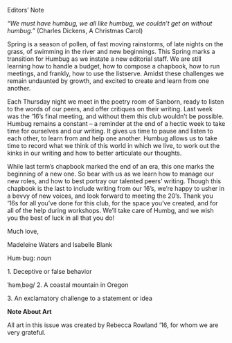 <p>Editors’ Note</p><p><em>“We must have humbug, we all like humbug, we couldn’t get on without humbug.” </em>  (Charles Dickens, A Christmas Carol)</p><p>Spring is a season of pollen, of fast moving rainstorms, of late nights on the grass, of swimming in the river and new beginnings. This Spring marks a transition for Humbug as we instate a new editorial staff. We are still learning how to handle a budget, how to compose a chapbook, how to run meetings, and frankly, how to use the listserve. Amidst these challenges we remain undaunted by growth, and excited to create and learn from one another.</p><p>Each Thursday night we meet in the poetry room of Sanborn, ready to listen to the words of our peers, and offer critiques on their writing. Last week was the ‘16’s final meeting, and without them this club wouldn’t be possible. Humbug remains a constant – a reminder at the end of a hectic week to take time for ourselves and our writing. It gives us time to pause and listen to each other, to learn from and help one another. Humbug allows us to take time to record what we think of this world in which we live, to work out the kinks in our writing and how to better articulate our thoughts. </p><p>While last term’s chapbook marked the end of an era, this one marks the beginning of a new one. So bear with us as we learn how to manage our new roles, and how to best portray our talented peers’ writing. Though this chapbook is the last to include writing from our 16’s, we’re happy to usher in a bevvy of new voices, and look forward to meeting the 20’s. Thank you ‘16s for all you’ve done for this club, for the space you’ve created, and for all of the help during workshops. We’ll take care of Humbg, and we wish you the best of luck in all that you do!  </p><p>Much love,</p><p>	</p><p>Madeleine Waters and Isabelle Blank </p><p>Hum·bug: <em>noun</em></p><p>        1. Deceptive or false behavior</p><p>ˈhəmˌbəɡ/         2. A coastal mountain in Oregon</p><p>	        3. An exclamatory challenge to a statement or idea</p><p><strong>Note About Art</strong></p><p>All art in this issue was created by Rebecca Rowland ’16, for whom we are very grateful.</p>